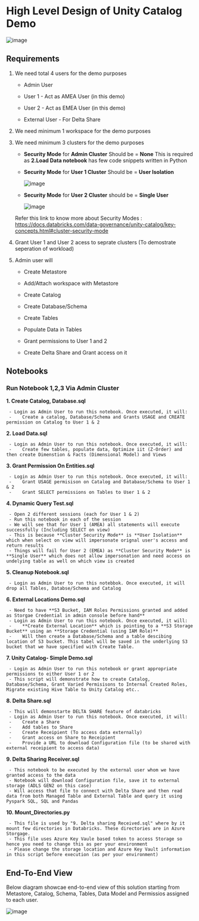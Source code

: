 # High Level Design of Unity Catalog Demo


![image](https://user-images.githubusercontent.com/95003669/168706922-ac2b77f5-46f7-44a8-8d47-11572080ad0f.png)

## Requirements

1. We need total 4 users for the demo purposes

      * Admin User

      * User 1 - Act as AMEA User (in this demo)

      * User 2 - Act as EMEA User (in this demo)

      * External User - For Delta Share
  
2.  We need minimum 1 workspace for the demo purposes
3.  We need minimum 3 clusters for the demo purposes
       * **Security Mode** for **Admin Cluster** Should be = **None** 
          This is required as **2.Load Data notebook** has few code snippets written in Python
          
       * **Security Mode** for **User 1 Cluster** Should be = **User Isolation**

          ![image](https://user-images.githubusercontent.com/95003669/161189561-224aadf0-b50f-42b7-ad0f-38b3baeeee37.png)

       * **Security Mode** for **User 2 Cluster** should be = **Single User**

          ![image](https://user-images.githubusercontent.com/95003669/161189761-d6b3f3e3-279e-4f92-abcc-2ee6d707b1a0.png)

     Refer this link to know more about Security Modes : https://docs.databricks.com/data-governance/unity-catalog/key-concepts.html#cluster-security-mode 
     
4.  Grant User 1 and User 2 acess to seprate clusters (To demostrate seperation of workload)
5.  Admin user will 

       * Create Metastore
       
       * Add/Attach workspace with Metastore
       
       * Create Catalog
       
       * Create Database/Schema
       
       * Create Tables
       
       * Populate Data in Tables
       
       * Grant permissions to User 1 and 2
       
       * Create Delta Share and Grant access on it
       
## Notebooks

### Run Notebook 1,2,3 Via Admin Cluster

**1. Create Catalog, Database.sql**

     - Login as Admin User to run this notebook. Once executed, it will:
     -    Create a catalog, Database/Schema and Grants USAGE and CREATE permission on Catalog to User 1 & 2 

**2. Load Data.sql**

     - Login as Admin User to run this notebook. Once executed, it will:
     -    Create few tables, populate data, Optimize iit (Z-Order) and then create Dimenstion & Facts (Dimensional Model) and Views 

**3. Grant Permission On Entities.sql**

     - Login as Admin User to run this notebook. Once executed, it will:
     -    Grant USAGE permisison on Catalog and Database/Schema to User 1 & 2
     -    Grant SELECT permissions on Tables to User 1 & 2

**4. Dynamic Query Test.sql**

     - Open 2 different sessions (each for User 1 & 2)
     - Run this notebook in each of the session
     - We will see that for User 1 (AMEA) all statements will execute successfully (Including SELECT on view)
     - This is because **Cluster Security Mode** is **User Isolation** which when select on view will impersonate orignal user's access and return results
     - Things will fail for User 2 (EMEA) as **Cluster Security Mode** is **Single User** which does not allow impersonation and need access on undelying table as well on which view is created

**5. Cleanup Notebook.sql**

     - Login as Admin User to run this notebbok. Once executed, it will drop all Tables, Databse/Schema and Catalog

**6. External Locations Demo.sql**

     - Need to have **S3 Bucket, IAM Roles Permissions granted and added as Storgae Credential in admin console before hand**
     - Login as Admin User to run this notebook. Once executed, it will:
     -    **Create External Location** which is pointing to a **S3 Storage Bucket** using an **Storage Credential (using IAM Role)**
     -    Will then create a Database/Schema and a table descibing location of S3 bucket. This tabel will be saved in the underlying S3 bucket that we have specified with Create Table. 

**7. Unity Catalog- Simple Demo.sql**

     - Login as Admin User to run this notebook or grant appropriate permissions to either User 1 or 2
     - This script will demonstrate how to create Catalog, Database/Schema, Grant Varied Permisisons to Internal Created Roles, Migrate existing Hive Table to Unity Catalog etc..

**8. Delta Share.sql**

     - This will demonstarte DELTA SHARE feature of databricks
     - Login as Admin User to run this notebook. Once executed, it will:
     -    Create a Share
     -    Add tables to Share
     -    Create Receipient (To access data externally)
     -    Grant access on Share to Receipient
     -    Provide a URL to download Configuration file (to be shared with external receipient to access data)

**9. Delta Sharing Receiver.sql**

     - This notebook to be executed by the external user whom we have granted access to the data
     - Notebook will download Configuration file, save it to external storage (ADLS GEN2 on this case)
     - Will access that file to connect with Delta Share and then read data from both Managed Table and External Table and query it using Pyspark SQL, SQL and Pandas

**10. Mount_Directories.py**

     - This file is used by "9. Delta sharing Received.sql" where by it mount few directories in Databricks. These directories are in Azure Storgage.
     - This file uses Azure Key Vaule based token to access Storage so hence you need to change this as per your environment
     - Please change the storage location and Azure Key Vault information in this script before execution (as per your environment)


## End-To-End View 
Below diagram showcae end-to-end view of this solution starting from Metastore, Catalog, Schema, Tables, Data Model and Permissios assigned to each user.

![image](https://user-images.githubusercontent.com/95003669/168709012-235aa8dc-bfe0-4d9e-82e3-b31c9141a3c2.png)
